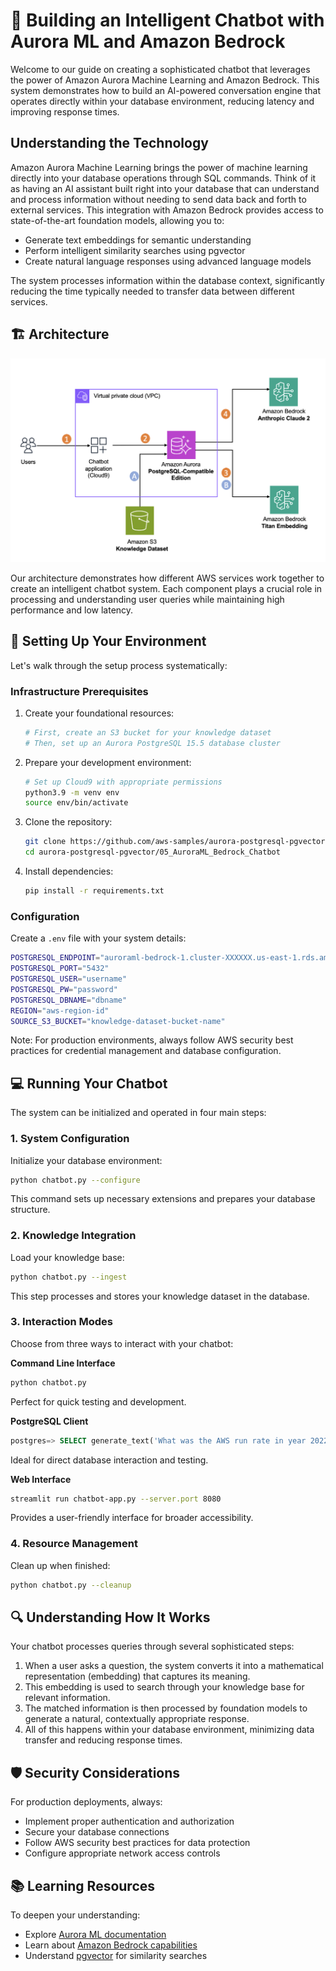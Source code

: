 # 🤖 Building an Intelligent Chatbot with Aurora ML and Amazon Bedrock

Welcome to our guide on creating a sophisticated chatbot that leverages the power of Amazon Aurora Machine Learning and Amazon Bedrock. This system demonstrates how to build an AI-powered conversation engine that operates directly within your database environment, reducing latency and improving response times.

## Understanding the Technology

Amazon Aurora Machine Learning brings the power of machine learning directly into your database operations through SQL commands. Think of it as having an AI assistant built right into your database that can understand and process information without needing to send data back and forth to external services. This integration with Amazon Bedrock provides access to state-of-the-art foundation models, allowing you to:

- Generate text embeddings for semantic understanding
- Perform intelligent similarity searches using pgvector
- Create natural language responses using advanced language models

The system processes information within the database context, significantly reducing the time typically needed to transfer data between different services.

## 🏗️ Architecture

![Architecture](static/architecture.png)

Our architecture demonstrates how different AWS services work together to create an intelligent chatbot system. Each component plays a crucial role in processing and understanding user queries while maintaining high performance and low latency.

## 🚀 Setting Up Your Environment

Let's walk through the setup process systematically:

### Infrastructure Prerequisites

1. Create your foundational resources:
   ```bash
   # First, create an S3 bucket for your knowledge dataset
   # Then, set up an Aurora PostgreSQL 15.5 database cluster
   ```

2. Prepare your development environment:
   ```bash
   # Set up Cloud9 with appropriate permissions
   python3.9 -m venv env
   source env/bin/activate
   ```

3. Clone the repository:
   ```bash
   git clone https://github.com/aws-samples/aurora-postgresql-pgvector.git
   cd aurora-postgresql-pgvector/05_AuroraML_Bedrock_Chatbot
   ```

4. Install dependencies:
   ```bash
   pip install -r requirements.txt
   ```

### Configuration

Create a `.env` file with your system details:
```bash
POSTGRESQL_ENDPOINT="auroraml-bedrock-1.cluster-XXXXXX.us-east-1.rds.amazonaws.com"
POSTGRESQL_PORT="5432"
POSTGRESQL_USER="username"
POSTGRESQL_PW="password"
POSTGRESQL_DBNAME="dbname"
REGION="aws-region-id"
SOURCE_S3_BUCKET="knowledge-dataset-bucket-name"
```

Note: For production environments, always follow AWS security best practices for credential management and database configuration.

## 💻 Running Your Chatbot

The system can be initialized and operated in four main steps:

### 1. System Configuration
Initialize your database environment:
```bash
python chatbot.py --configure
```
This command sets up necessary extensions and prepares your database structure.

### 2. Knowledge Integration
Load your knowledge base:
```bash
python chatbot.py --ingest
```
This step processes and stores your knowledge dataset in the database.

### 3. Interaction Modes

Choose from three ways to interact with your chatbot:

**Command Line Interface**
```bash
python chatbot.py
```
Perfect for quick testing and development.

**PostgreSQL Client**
```sql
postgres=> SELECT generate_text('What was the AWS run rate in year 2022?')
```
Ideal for direct database interaction and testing.

**Web Interface**
```bash
streamlit run chatbot-app.py --server.port 8080
```
Provides a user-friendly interface for broader accessibility.

### 4. Resource Management
Clean up when finished:
```bash
python chatbot.py --cleanup
```

## 🔍 Understanding How It Works

Your chatbot processes queries through several sophisticated steps:

1. When a user asks a question, the system converts it into a mathematical representation (embedding) that captures its meaning.
2. This embedding is used to search through your knowledge base for relevant information.
3. The matched information is then processed by foundation models to generate a natural, contextually appropriate response.
4. All of this happens within your database environment, minimizing data transfer and reducing response times.

## 🛡️ Security Considerations

For production deployments, always:
- Implement proper authentication and authorization
- Secure your database connections
- Follow AWS security best practices for data protection
- Configure appropriate network access controls

## 📚 Learning Resources

To deepen your understanding:
- Explore [Aurora ML documentation](https://docs.aws.amazon.com/AmazonRDS/latest/AuroraUserGuide/aurora-ml.html)
- Learn about [Amazon Bedrock capabilities](https://aws.amazon.com/bedrock/)
- Understand [pgvector](https://github.com/pgvector/pgvector) for similarity searches
